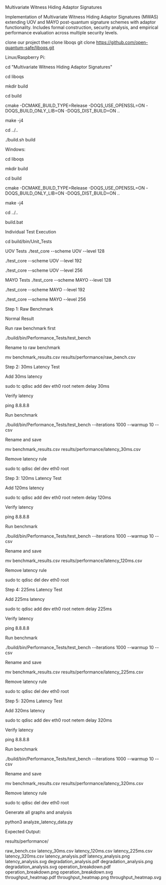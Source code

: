 Multivariate Witness Hiding Adaptor Signatures

Implementation of Multivariate Witness Hiding Adaptor Signatures (MWAS) extending UOV and MAYO post-quantum signature schemes with adaptor functionality. Includes formal construction, security analysis, and empirical performance evaluation across multiple security levels.

clone our project then clone liboqs
git clone https://github.com/open-quantum-safe/liboqs.git

Linux/Raspberry Pi:

cd "Multivariate Witness Hiding Adaptor Signatures"

cd liboqs

mkdir build

cd build

cmake -DCMAKE_BUILD_TYPE=Release -DOQS_USE_OPENSSL=ON -DOQS_BUILD_ONLY_LIB=ON -DOQS_DIST_BUILD=ON ..

make -j4

cd ../..

./build.sh build

Windows:

cd liboqs

mkdir build

cd build

cmake -DCMAKE_BUILD_TYPE=Release -DOQS_USE_OPENSSL=ON -DOQS_BUILD_ONLY_LIB=ON -DOQS_DIST_BUILD=ON ..

make -j4

cd ../..

build.bat

Individual Test Execution

cd build/bin/Unit_Tests

UOV Tests
./test_core --scheme UOV --level 128

./test_core --scheme UOV --level 192

./test_core --scheme UOV --level 256

MAYO Tests
./test_core --scheme MAYO --level 128

./test_core --scheme MAYO --level 192

./test_core --scheme MAYO --level 256

Step 1: Raw Benchmark

Normal Result

Run raw benchmark first

./build/bin/Performance_Tests/test_bench 

Rename to raw benchmark

mv benchmark_results.csv results/performance/raw_bench.csv

Step 2: 30ms Latency Test

Add 30ms latency

sudo tc qdisc add dev eth0 root netem delay 30ms

Verify latency

ping 8.8.8.8

Run benchmark

./build/bin/Performance_Tests/test_bench --iterations 1000 --warmup 10 --csv

Rename and save

mv benchmark_results.csv results/performance/latency_30ms.csv

Remove latency rule

sudo tc qdisc del dev eth0 root

Step 3: 120ms Latency Test

Add 120ms latency

sudo tc qdisc add dev eth0 root netem delay 120ms

Verify latency

ping 8.8.8.8

Run benchmark

./build/bin/Performance_Tests/test_bench --iterations 1000 --warmup 10 --csv

Rename and save

mv benchmark_results.csv results/performance/latency_120ms.csv

Remove latency rule

sudo tc qdisc del dev eth0 root

Step 4: 225ms Latency Test

Add 225ms latency

sudo tc qdisc add dev eth0 root netem delay 225ms

Verify latency

ping 8.8.8.8

Run benchmark

./build/bin/Performance_Tests/test_bench --iterations 1000 --warmup 10 --csv

Rename and save

mv benchmark_results.csv results/performance/latency_225ms.csv

Remove latency rule

sudo tc qdisc del dev eth0 root

Step 5: 320ms Latency Test

Add 320ms latency

sudo tc qdisc add dev eth0 root netem delay 320ms

Verify latency

ping 8.8.8.8

Run benchmark

./build/bin/Performance_Tests/test_bench --iterations 1000 --warmup 10 --csv

Rename and save

mv benchmark_results.csv results/performance/latency_320ms.csv

Remove latency rule

sudo tc qdisc del dev eth0 root

Generate all graphs and analysis

python3 analyze_latency_data.py

Expected Output:

results/performance/

raw_bench.csv
latency_30ms.csv
latency_120ms.csv
latency_225ms.csv
latency_320ms.csv
latency_analysis.pdf
latency_analysis.png
latency_analysis.svg
degradation_analysis.pdf
degradation_analysis.png
degradation_analysis.svg
operation_breakdown.pdf
operation_breakdown.png
operation_breakdown.svg
throughput_heatmap.pdf
throughput_heatmap.png
throughput_heatmap.svg
